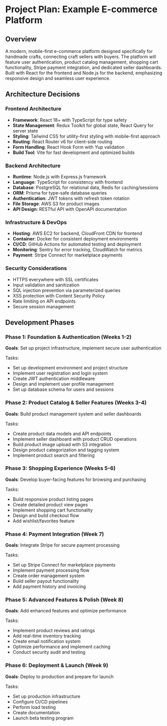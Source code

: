 # Project Plan: Example E-commerce Platform

## Overview
A modern, mobile-first e-commerce platform designed specifically for handmade crafts, connecting craft sellers with buyers. The platform will feature user authentication, product catalog management, shopping cart functionality, Stripe payment integration, and dedicated seller dashboards. Built with React for the frontend and Node.js for the backend, emphasizing responsive design and seamless user experience.

## Architecture Decisions

### Frontend Architecture
- **Framework**: React 18+ with TypeScript for type safety
- **State Management**: Redux Toolkit for global state, React Query for server state
- **Styling**: Tailwind CSS for utility-first styling with mobile-first approach
- **Routing**: React Router v6 for client-side routing
- **Form Handling**: React Hook Form with Yup validation
- **Build Tool**: Vite for fast development and optimized builds

### Backend Architecture
- **Runtime**: Node.js with Express.js framework
- **Language**: TypeScript for consistency with frontend
- **Database**: PostgreSQL for relational data, Redis for caching/sessions
- **ORM**: Prisma for type-safe database queries
- **Authentication**: JWT tokens with refresh token rotation
- **File Storage**: AWS S3 for product images
- **API Design**: RESTful API with OpenAPI documentation

### Infrastructure & DevOps
- **Hosting**: AWS EC2 for backend, CloudFront CDN for frontend
- **Container**: Docker for consistent deployment environments
- **CI/CD**: GitHub Actions for automated testing and deployment
- **Monitoring**: Sentry for error tracking, CloudWatch for metrics
- **Payment**: Stripe Connect for marketplace payments

### Security Considerations
- HTTPS everywhere with SSL certificates
- Input validation and sanitization
- SQL injection prevention via parameterized queries
- XSS protection with Content Security Policy
- Rate limiting on API endpoints
- Secure session management

## Development Phases

### Phase 1: Foundation & Authentication (Weeks 1-2)
**Goals**: Set up project infrastructure, implement secure user authentication

Tasks:
- Set up development environment and project structure
- Implement user registration and login system
- Create JWT authentication middleware
- Design and implement user profile management
- Set up database schema for users and sessions

### Phase 2: Product Catalog & Seller Features (Weeks 3-4)
**Goals**: Build product management system and seller dashboards

Tasks:
- Create product data models and API endpoints
- Implement seller dashboard with product CRUD operations
- Build product image upload with S3 integration
- Design product categorization and tagging system
- Implement product search and filtering

### Phase 3: Shopping Experience (Weeks 5-6)
**Goals**: Develop buyer-facing features for browsing and purchasing

Tasks:
- Build responsive product listing pages
- Create detailed product view pages
- Implement shopping cart functionality
- Design and build checkout flow
- Add wishlist/favorites feature

### Phase 4: Payment Integration (Week 7)
**Goals**: Integrate Stripe for secure payment processing

Tasks:
- Set up Stripe Connect for marketplace payments
- Implement payment processing flow
- Create order management system
- Build seller payout functionality
- Add payment history and invoicing

### Phase 5: Advanced Features & Polish (Week 8)
**Goals**: Add enhanced features and optimize performance

Tasks:
- Implement product reviews and ratings
- Add real-time inventory tracking
- Create email notification system
- Optimize performance and implement caching
- Conduct security audit and testing

### Phase 6: Deployment & Launch (Week 9)
**Goals**: Deploy to production and prepare for launch

Tasks:
- Set up production infrastructure
- Configure CI/CD pipelines
- Perform load testing
- Create documentation
- Launch beta testing program